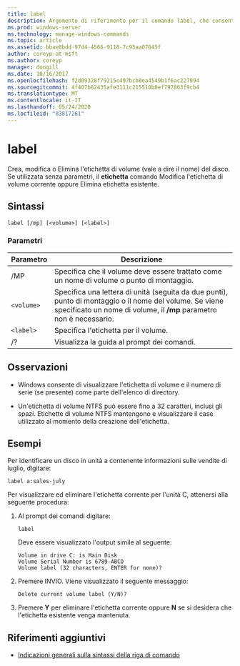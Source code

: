```yaml
---
title: label
description: Argomento di riferimento per il comando label, che consente di creare, modificare o eliminare l'etichetta del volume, ovvero il nome, di un disco.
ms.prod: windows-server
ms.technology: manage-windows-commands
ms.topic: article
ms.assetid: bbae8bdd-97d4-4566-9118-7c95aa07645f
author: coreyp-at-msft
ms.author: coreyp
manager: dongill
ms.date: 10/16/2017
ms.openlocfilehash: f2d09328f79215c497bcb0ea4549b1f6ac227994
ms.sourcegitcommit: 4f407b82435afe3111c215510b0ef797863f9cb4
ms.translationtype: MT
ms.contentlocale: it-IT
ms.lasthandoff: 05/24/2020
ms.locfileid: "83817261"
---
```

# <a name="label"></a>label

Crea, modifica o Elimina l'etichetta di volume (vale a dire il nome) del disco. Se utilizzata senza parametri, il **etichetta** comando Modifica l'etichetta di volume corrente oppure Elimina etichetta esistente.

## <a name="syntax"></a>Sintassi

```
label [/mp] [<volume>] [<label>]
```

### <a name="parameters"></a>Parametri

| Parametro | Descrizione |
| --------- | ----------- |
| /MP | Specifica che il volume deve essere trattato come un nome di volume o punto di montaggio. |
| `<volume>` | Specifica una lettera di unità (seguita da due punti), punto di montaggio o il nome del volume. Se viene specificato un nome di volume, il **/mp** parametro non è necessario. |
| `<label>` | Specifica l'etichetta per il volume. |
| /? | Visualizza la guida al prompt dei comandi. |

## <a name="remarks"></a>Osservazioni

- Windows consente di visualizzare l'etichetta di volume e il numero di serie (se presente) come parte dell'elenco di directory.

- Un'etichetta di volume NTFS può essere fino a 32 caratteri, inclusi gli spazi. Etichette di volume NTFS mantengono e visualizzare il case utilizzato al momento della creazione dell'etichetta.

## <a name="examples"></a>Esempi

Per identificare un disco in unità a contenente informazioni sulle vendite di luglio, digitare:

```
label a:sales-july
```

Per visualizzare ed eliminare l'etichetta corrente per l'unità C, attenersi alla seguente procedura:

1. Al prompt dei comandi digitare:

   ```
   label
   ```

   Deve essere visualizzato l'output simile al seguente:

   ```
   Volume in drive C: is Main Disk
   Volume Serial Number is 6789-ABCD
   Volume label (32 characters, ENTER for none)?
   ```

2. Premere INVIO. Viene visualizzato il seguente messaggio:

   ```
   Delete current volume label (Y/N)?
   ```

3. Premere **Y** per eliminare l'etichetta corrente oppure **N** se si desidera che l'etichetta esistente venga mantenuta.

## <a name="additional-references"></a>Riferimenti aggiuntivi

- [Indicazioni generali sulla sintassi della riga di comando](command-line-syntax-key.md)